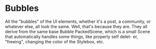 # Bubbles

All the "bubbles" of the UI elements, whether it's a post, a community, or whatever else, all look the same. Well, that's because they are. They all derive from the same base Bubble PackedScene, which is a small Scene that automatically handles some things, like properly self delet- er, "freeing", changing the color of the Stylebox, etc.
